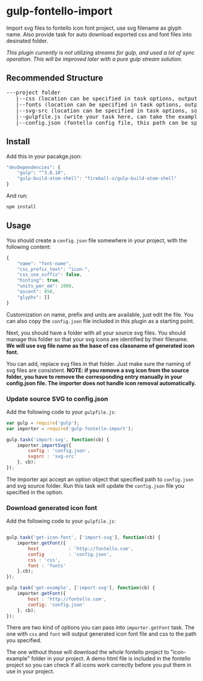 gulp-fontello-import
====================

Import svg files to fontello icon font project, use svg filename as glyph name. Also provide task for auto download exported css and font files into desinated folder.

_This plugin currently is not utilizing streams for gulp, and used a lot of sync operation. This will be improved later with a pure gulp stream solution._

## Recommended Structure

<pre>
---project folder
   |--css (location can be specified in task options, output icon font css)
   |--fonts (location can be specified in task options, output icon fonts)
   |--svg-src (location can be specified in task options, source svg files)
   |--gulpfile.js (write your task here, can take the example gulpfile as reference)
   |--config.json (fontello config file, this path can be specified in task options)
</pre>

## Install

Add this in your pacakge.json:

``` javascript
"devDependencies": {
    "gulp": "^3.8.10",
    "gulp-build-atom-shell": "fireball-x/gulp-build-atom-shell"
}
```
And run:

``` bash
npm install
```

## Usage

You should create a `config.json` file somewhere in your project, with the following content:
``` javascript
{
    "name": "font-name",
    "css_prefix_text": "icon-",
    "css_use_suffix": false,
    "hinting": true,
    "units_per_em": 1000,
    "ascent": 850,
    "glyphs": []
}
```
Customization on name, prefix and units are available, just edit the file.
You can also copy the `config.json` file included in this plugin as a starting point.

Next, you should have a folder with all your source svg files. You should manage this folder so that your svg icons are identified by their filename. **We will use svg file name as the base of css classname of generated icon font.**

You can add, replace svg files in that folder. Just make sure the naming of svg files are consistent. **NOTE: if you remove a svg icon from the source folder, you have to remove the corresponding entry manually in your config.json file. The importer does not handle icon removal automatically.**

### Update source SVG to config.json

Add the following code to your `gulpfile.js`:
``` javascript
var gulp = require('gulp');
var importer = require('gulp-fontello-import');

gulp.task('import-svg', function(cb) {
    importer.importSvg({
        config : 'config.json',
        svgsrc : 'svg-src'
    }, cb);
});
```
The importer api accept an option object that specified path to `config.json` and svg source folder. Run this task will update the `config.json` file you specified in the option.

### Download generated icon font

Add the following code to your `gulpfile.js`:

``` javascript

gulp.task('get-icon-font', ['import-svg'], function(cb) {
    importer.getFont({
        host           : 'http://fontello.com',
        config         : 'config.json',
        css : 'css',
        font : 'fonts'
    },cb);
});

gulp.task('get-example', ['import-svg'], function(cb) {
    importer.getFont({
        host : 'http://fontello.com',
        config: 'config.json'
    }, cb);
});
```

There are two kind of options you can pass into `importer.getFont` task. The one with `css` and `font` will output generated icon font file and css to the path you specified.

The one without those will download the whole fontello project to "icon-example" folder in your project. A demo html file is included in the fontello project so you can check if all icons work correctly before you put them in use in your project.
